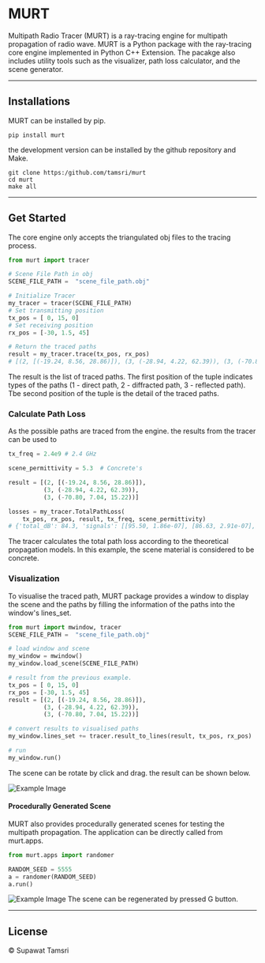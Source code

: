 # MURT

Multipath Radio Tracer (MURT) is a ray-tracing engine for multipath propagation of radio wave. MURT is a Python package with the ray-tracing core engine implemented in Python C++ Extension. The pacakge also includes utility tools such as the visualizer, path loss calculator, and the scene generator.

---

## Installations

MURT can be installed by pip.

```shell
pip install murt
```

the development version can be installed by the github repository and Make.

```shell
git clone https:/github.com/tamsri/murt
cd murt
make all
```

---

## Get Started

The core engine only accepts the triangulated obj files to the tracing process.

```Python
from murt import tracer

# Scene File Path in obj
SCENE_FILE_PATH =  "scene_file_path.obj"

# Initialize Tracer
my_tracer = tracer(SCENE_FILE_PATH)
# Set transmitting position
tx_pos = [ 0, 15, 0]
# Set receiving position
rx_pos = [-30, 1.5, 45]

# Return the traced paths
result = my_tracer.trace(tx_pos, rx_pos)
# [(2, [(-19.24, 8.56, 28.86)]), (3, (-28.94, 4.22, 62.39)), (3, (-70.80, 7.04, 15.22))]
```

The result is the list of traced paths. The first position of the tuple indicates types of the paths (1 - direct path, 2 - diffracted path, 3 - reflected path). Tbe second position of the tuple is the detail of the traced paths.

### Calculate Path Loss

As the possible paths are traced from the engine. the results from the tracer can be used to

```Python
tx_freq = 2.4e9 # 2.4 GHz

scene_permittivity = 5.3  # Concrete's

result = [(2, [(-19.24, 8.56, 28.86)]),
          (3, (-28.94, 4.22, 62.39)),
          (3, (-70.80, 7.04, 15.22))]

losses = my_tracer.TotalPathLoss(
    tx_pos, rx_pos, result, tx_freq, scene_permittivity)
# {'total_dB': 84.3, 'signals': [[95.50, 1.86e-07], [86.63, 2.91e-07], [89.27, 4.12e-07]]}
```

The tracer calculates the total path loss according to the theoretical propagation models. In this example, the scene material is considered to be concrete.

### Visualization

To visualise the traced path, MURT package provides a window to display the scene and the paths by filling the information of the paths into the window's lines_set.

```Python
from murt import mwindow, tracer
SCENE_FILE_PATH =  "scene_file_path.obj"

# load window and scene
my_window = mwindow()
my_window.load_scene(SCENE_FILE_PATH)

# result from the previous example.
tx_pos = [ 0, 15, 0]
rx_pos = [-30, 1.5, 45]
result = [(2, [(-19.24, 8.56, 28.86)]),
          (3, (-28.94, 4.22, 62.39)),
          (3, (-70.80, 7.04, 15.22))]

# convert results to visualised paths
my_window.lines_set += tracer.result_to_lines(result, tx_pos, rx_pos)

# run
my_window.run()
```

The scene can be rotate by click and drag. the result can be shown below.

![Example Image](https://github.com/tamsri/murt/blob/master/assets/img/ex1.png)

#### Procedurally Generated Scene

MURT also provides procedurally generated scenes for testing the multipath propagation. The application can be directly called from murt.apps.

```Python
from murt.apps import randomer

RANDOM_SEED = 5555
a = randomer(RANDOM_SEED)
a.run()
```

![Example Image](https://github.com/tamsri/murt/blob/master/assets/img/ex2.png)
The scene can be regenerated by pressed G button.

---
## License
© Supawat Tamsri 